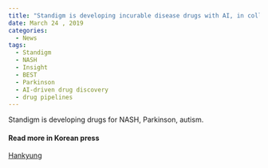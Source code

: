 ```yaml
---
title: "Standigm is developing incurable disease drugs with AI, in collaboration with big pharma"
date: March 24 , 2019
categories:
  - News
tags:
  - Standigm
  - NASH
  - Insight
  - BEST
  - Parkinson 
  - AI-driven drug discovery
  - drug pipelines
---
```


Standigm is developing drugs for NASH, Parkinson, autism.

#### Read more in Korean press
[Hankyung](https://www.hankyung.com/article/201903225490f)
